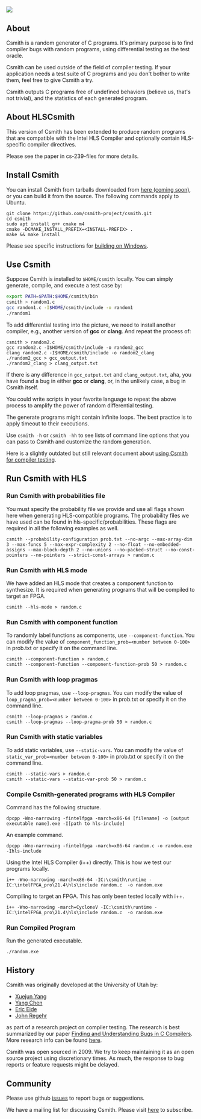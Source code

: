 # ![](./csmith.png)

## About

Csmith is a random generator of C programs. It's primary purpose is to find
compiler bugs with random programs, using differential testing as the
test oracle.

Csmith can be used outside of the field of compiler testing.
If your application needs a test suite of C programs and you don't bother to
write them, feel free to give Csmith a try.

Csmith outputs C programs free of undefined behaviors (believe us, that's
not trivial), and the statistics of each generated program.

## About HLSCsmith

This version of Csmith has been extended to produce random programs that are
compatible with the Intel HLS Compiler and optionally contain HLS-specific
compiler directives.

Please see the paper in cs-239-files for more details.

## Install Csmith

You can install Csmith from tarballs downloaded from [here (coming soon)](doc/releases.md),
or you can build it from the source. The following commands
apply to Ubuntu.

```
git clone https://github.com/csmith-project/csmith.git
cd csmith
sudo apt install g++ cmake m4
cmake -DCMAKE_INSTALL_PREFIX=<INSTALL-PREFIX> .
make && make install
```

Please see specific instructions for [building on
Windows](doc/build-csmith-on-windows.md).

## Use Csmith

Suppose Csmith is installed to `$HOME/csmith` locally. You can simply
generate, compile, and execute a test case by:

```bash
export PATH=$PATH:$HOME/csmith/bin
csmith > random1.c
gcc random1.c -I$HOME/csmith/include -o random1
./random1
```

To add differential testing into the picture, we need to install another
compiler, e.g., another version of **gcc** or **clang**. And repeat the process of:

```
csmith > random2.c
gcc random2.c -I$HOME/csmith/include -o random2_gcc
clang random2.c -I$HOME/csmith/include -o random2_clang
./random2_gcc > gcc_output.txt
./random2_clang > clang_output.txt
```

If there is any difference in `gcc_output.txt` and `clang_output.txt`,
aha, you have found a bug in either **gcc** or **clang**, or, in the
unlikely case, a bug in Csmith itself.

You could write scripts in your favorite language to repeat
the above process to amplify the power of random differential testing.

The generate programs might contain infinite loops. The best practice is
to apply timeout to their executions.

Use `csmith -h` or `csmith -hh` to see lists of command line options that you
can pass to Csmith and customize the random generation.

Here is a slightly outdated but still relevant document about
[using Csmith for compiler testing](http://embed.cs.utah.edu/csmith/using.html).

## Run Csmith with HLS

### Run Csmith with probabilities file 
You must specify the probability file we provide and use all flags shown here when generating HLS-compatible programs. The probability files we have used can be found in hls-specific/probabilities. These flags are required in all the following examples as well.
```
csmith --probability-configuration prob.txt --no-argc --max-array-dim 3 --max-funcs 5 --max-expr-complexity 2 --no-float --no-embedded-assigns --max-block-depth 2 --no-unions --no-packed-struct --no-const-pointers --no-pointers --strict-const-arrays > random.c
```

### Run Csmith with HLS mode
We have added an HLS mode that creates a component function to synthesize. It is required when generating programs that will be compiled to target an FPGA.
```
csmith --hls-mode > random.c
```

### Run Csmith with component function 
To randomly label functions as components, use `--component-function`. You can modify the value of `component_function_prob=<number between 0-100>` in prob.txt or specify it on the command line.
```
csmith --component-function > random.c
csmith --component-function --component-function-prob 50 > random.c
```

### Run Csmith with loop pragmas 
To add loop pragmas, use `--loop-pragmas`. You can modify the value of `loop_pragma_prob=<number between 0-100>` in prob.txt or specify it on the command line.
```
csmith --loop-pragmas > random.c
csmith --loop-pragmas --loop-pragma-prob 50 > random.c
```

### Run Csmith with static variables
To add static variables, use `--static-vars`.  You can modify the value of `static_var_prob=<number between 0-100>` in prob.txt or specify it on the command line.
```
csmith --static-vars > random.c
csmith --static-vars --static-var-prob 50 > random.c
```

### Compile Csmith-generated programs with HLS Compiler 
Command has the following structure. 
```
dpcpp -Wno-narrowing -fintelfpga -march=x86-64 [filename] -o [output executable name].exe -I[path to hls-include]
```

An example command. 
```
dpcpp -Wno-narrowing -fintelfpga -march=x86-64 random.c -o random.exe -Ihls-include
```

Using the Intel HLS Compiler (i++) directly. This is how we test our programs locally.
```
i++ -Wno-narrowing -march=x86-64 -IC:\csmith\runtime -IC:\intelFPGA_pro\21.4\hls\include random.c  -o random.exe
```

Compiling to target an FPGA. This has only been tested locally with i++.
```
i++ -Wno-narrowing -march=CycloneV -IC:\csmith\runtime -IC:\intelFPGA_pro\21.4\hls\include random.c  -o random.exe
```

### Run Compiled Program 
Run the generated executable. 
```
./random.exe
```

## History

Csmith was originally developed at the University of Utah by:

* [Xuejun Yang](https://github.com/jxyang)
* [Yang Chen](https://github.com/chenyang78)
* [Eric Eide](https://github.com/eeide)
* [John Regehr](https://github.com/regehr)

as part of a research project on compiler testing. The research is best
summarized by our paper
[Finding and Understanding Bugs in C Compilers](https://www.cs.utah.edu/~regehr/papers/pldi11-preprint.pdf).
More research info can be found
[here](http://embed.cs.utah.edu/csmith/).

Csmith was open sourced in 2009. We try to keep maintaining it as an open source
project using discretionary times. As much, the response to bug reports or
feature requests might be delayed.

## Community

Please use github [issues](https://github.com/csmith-project/csmith/issues/new)
to report bugs or suggestions.

We have a mailing list for discussing Csmith.
Please visit [here](http://www.flux.utah.edu/mailman/listinfo/csmith-dev) to subscribe.


